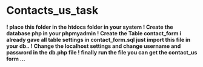 # Contacts_us_task

**! place this folder in the htdocs folder in your system
! Create the database php in your phpmyadmin 
! Create the Table  contact_form  i already gave all table settings in contact_form.sql just import this file in your db..
! Change the localhost settings and change username and password  in the db.php file
! finally run the file you can get the contact_us form ...**



